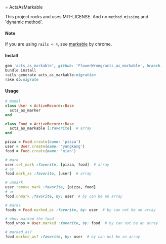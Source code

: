 = ActsAsMarkable

This project rocks and uses MIT-LICENSE. And no `method_missing` and 'dynamic method'.

#### Note

If you are using `rails < 4`, see [markable](https://github.com/chrome/markable) by chrome.

#### Install

```ruby
gem 'acts_as_markable', github: 'FlowerWrong/acts_as_markable', branch: 'master'
bundle install
rails generate acts_as_markable:migration
rake db:migrate
```

#### Usage

```ruby
# model
class User < ActiveRecord::Base
  acts_as_marker
end

class Food < ActiveRecord::Base
  acts_as_markable [:favorite]  # array
end

pizza = Food.create(name: 'pizza')
user = User.create(name: 'yangkang')
food = Food.create(name: 'mian')

# mark
user.set_mark :favorite, [pizza, food]  # array
# or
food.mark_as :favorite, [user]  # array

# unmark
user.remove_mark :favorite, [pizza, food]
# or
food.unmark :favorite, by: user  # by can be an array

# marks
foods = Food.marked_as :favorite, by: user  # by can not be an array

# whos marked the food
food_whos = User.marked :favorite, by: food  # by can not be an array

# marked_as?
food.marked_as? :favorite, by: user  # by can not be an array
```